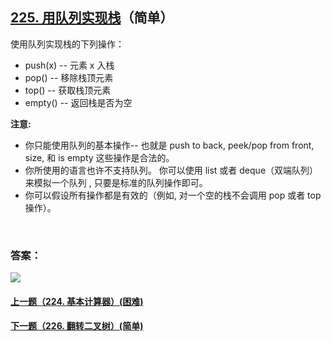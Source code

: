 ## [225. 用队列实现栈](https://leetcode-cn.com/problems/implement-stack-using-queues/)（简单）

使用队列实现栈的下列操作：

- push(x) -- 元素 x 入栈
- pop() -- 移除栈顶元素
- top() -- 获取栈顶元素
- empty() -- 返回栈是否为空

**注意:**

- 你只能使用队列的基本操作-- 也就是 push to back, peek/pop from front, size, 和 is empty 这些操作是合法的。
- 你所使用的语言也许不支持队列。 你可以使用 list 或者 deque（双端队列）来模拟一个队列 , 只要是标准的队列操作即可。
- 你可以假设所有操作都是有效的（例如, 对一个空的栈不会调用 pop 或者 top 操作）。

<br/>

### 答案：











![](https://img-blog.csdnimg.cn/20200807155236311.png)

#### [上一题（224. 基本计算器）(困难)](https://github.com/sdwwld/leetCode/blob/master/src/main/java/com/wld/java/leetcode/leetCode0224.md)

#### [下一题（226. 翻转二叉树）(简单)](https://github.com/sdwwld/leetCode/blob/master/src/main/java/com/wld/java/leetcode/leetCode0226.md)